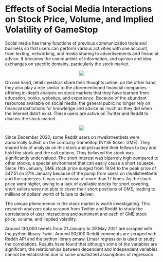 # Effects of Social Media Interactions on Stock Price, Volume, and Implied Volatility of GameStop

Social media has many functions of previous communication tools and business so that users can perform various activities with one account, from texting, networking, and media sharing to advertisements and financial advice. It becomes the communities of information, and opinion and idea exchanges on specific domains, particularly the stock market. 

<p align = "center">
  <img src = "https://cdn.1min30.com/wp-content/uploads/2010/11/Social-media-marketing.jpg"
       </p>

On one hand, retail investors share their thoughts online; on the other hand, they also play a role similar to the aforementioned financial companies – offering in-depth analysis on stock markets that they have learned from education, books, websites, and experience. Because of the abundant resources available on social media, the general public no longer rely on financial institutions for knowledge and advice as much as they did when the internet didn’t exist. These users are active on Twitter and Reddit to discuss the stock market.

<p align = "center">
    <img src = "https://media.gqmagazine.fr/photos/6013e2ad07b639fcdd147b9a/16:9/w_1600,c_limit/1227730798"
         </p>
  
Since December 2020, some Reddit users on r/wallstreetbets were abnormally bullish on the company GameStop (NYSE ticker: GME). They shared lots of analysis on this stock and persuaded their fellows to buy and hold the stock and the call options. They believed the stock was significantly undervalued. The short interest was bizarrely high compared to other stocks, a special environment that can easily cause a short squeeze. Since 11th January, GME stock price surged from 19.94 to the peak price of 347.51 on 27th January because of the pump from users on r/wallstreetbets and the squeezes. It was an increase of more than 17 times. As the stock price went higher, owing to a lack of available stocks for short covering, short sellers were not able to cover their short positions of GME, leading to millions of dollars’ worth of failure to deliver. 
  
The unique phenomenon in the stock market is worth investigating. This research analyzes data scraped from Twitter and Reddit to study the correlations of user interactions and sentiment and each of GME stock price, volume, and implied volatility.
  
Around 130,000 tweets from 21 January to 29 May 2021 are scraped with the python library Twint. Around 90,000 Reddit comments are scraped with Reddit API and the python library pmaw. Linear regression is used to study the correlations. Results have found that although some of the variables are significant, the relationships between dependent and independent variables cannot be established due to some unsatisfied assumptions of regression. 






